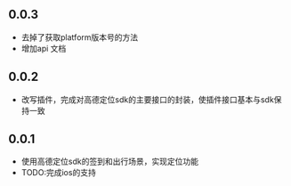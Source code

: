 ## 0.0.3
* 去掉了获取platform版本号的方法
* 增加api 文档

## 0.0.2
* 改写插件，完成对高德定位sdk的主要接口的封装，使插件接口基本与sdk保持一致

## 0.0.1
* 使用高德定位sdk的签到和出行场景，实现定位功能
* TODO:完成ios的支持
